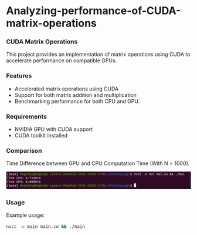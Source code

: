 # Analyzing-performance-of-CUDA-matrix-operations

### CUDA Matrix Operations

This project provides an implementation of matrix operations using CUDA to accelerate performance on compatible GPUs.

### Features

- Accelerated matrix operations using CUDA
- Support for both matrix addition and multiplication
- Benchmarking performance for both CPU and GPU.

### Requirements

- NVIDIA GPU with CUDA support
- CUDA toolkit installed

### Comparison

Time Difference between GPU and CPU Computation Time (With N = 1000).

![](./comparison.png)


### Usage

Example usage:

```bash
nvcc -o main main.cu && ./main
```
